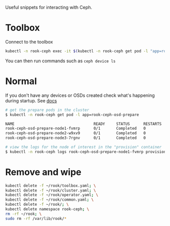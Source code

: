 Useful snippets for interacting with Ceph.

# Toolbox
Connect to the toolbox
```bash
kubectl -n rook-ceph exec -it $(kubectl -n rook-ceph get pod -l "app=rook-ceph-tools" -o jsonpath='{.items[0].metadata.name}') bash
```

You can then run commands such as `ceph device ls`

# Normal
If you don't have any devices or OSDs created check what's happening during startup. See [docs](https://rook.io/docs/rook/v1.1/ceph-common-issues.html#osd-pods-are-not-created-on-my-devices)

```bash
# get the prepare pods in the cluster
$ kubectl -n rook-ceph get pod -l app=rook-ceph-osd-prepare

NAME                                   READY     STATUS      RESTARTS   AGE
rook-ceph-osd-prepare-node1-fvmrp      0/1       Completed   0          18m
rook-ceph-osd-prepare-node2-w9xv9      0/1       Completed   0          22m
rook-ceph-osd-prepare-node3-7rgnv      0/1       Completed   0          22m

# view the logs for the node of interest in the "provision" container
$ kubectl -n rook-ceph logs rook-ceph-osd-prepare-node1-fvmrp provision
```

# Remove and wipe
```bash
kubectl delete -f ~/rook/toolbox.yaml; \
kubectl delete -f ~/rook/cluster.yaml; \
kubectl delete -f ~/rook/operator.yaml; \
kubectl delete -f ~/rook/common.yaml; \
kubectl delete -f ~/rook/; \
kubectl delete namespace rook-ceph; \
rm -rf ~/rook; \
sudo rm -rf /var/lib/rook/*
```
